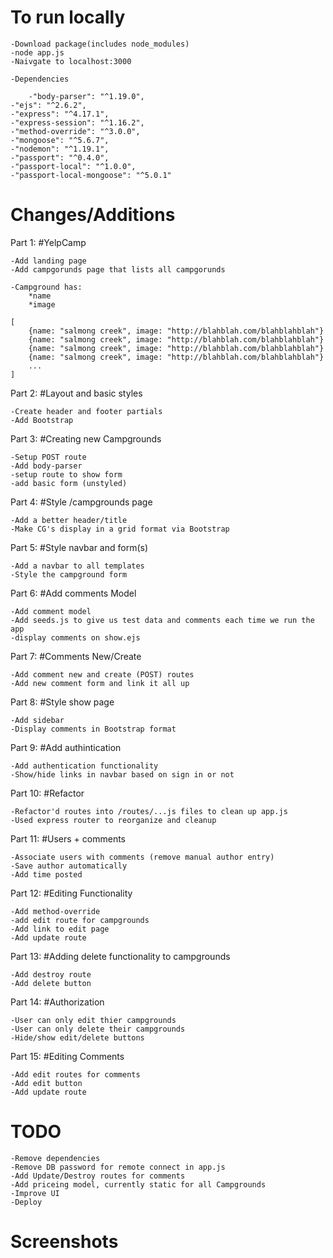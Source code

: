 To run locally
=======

	-Download package(includes node_modules)
	-node app.js
	-Naivgate to localhost:3000
	
	-Dependencies
	
    	-"body-parser": "^1.19.0",
	-"ejs": "^2.6.2",
	-"express": "^4.17.1",
	-"express-session": "^1.16.2",
	-"method-override": "^3.0.0",
	-"mongoose": "^5.6.7",
	-"nodemon": "^1.19.1",
	-"passport": "^0.4.0",
	-"passport-local": "^1.0.0",
	-"passport-local-mongoose": "^5.0.1"
	




Changes/Additions
=======

Part 1: 
#YelpCamp


	-Add landing page
	-Add campgorunds page that lists all campgorunds

	-Campground has:
		*name
		*image
		
	[
		{name: "salmong creek", image: "http://blahblah.com/blahblahblah"}
		{name: "salmong creek", image: "http://blahblah.com/blahblahblah"}
		{name: "salmong creek", image: "http://blahblah.com/blahblahblah"}
		{name: "salmong creek", image: "http://blahblah.com/blahblahblah"}
		...
	]
	
	
Part 2:
#Layout and basic styles

	-Create header and footer partials
	-Add Bootstrap

Part 3:
#Creating new Campgrounds

	-Setup POST route
	-Add body-parser
	-setup route to show form
	-add basic form (unstyled)
	
Part 4:
#Style /campgrounds page

	-Add a better header/title
	-Make CG's display in a grid format via Bootstrap
	
Part 5:
#Style navbar and form(s)

	-Add a navbar to all templates
	-Style the campground form
	
Part 6:
#Add comments Model

	-Add comment model
	-Add seeds.js to give us test data and comments each time we run the app
	-display comments on show.ejs
	
Part 7:
#Comments New/Create

	-Add comment new and create (POST) routes
	-Add new comment form and link it all up
	
Part 8: 
#Style show page

	-Add sidebar
	-Display comments in Bootstrap format
	
Part 9:
#Add authintication

	-Add authentication functionality
	-Show/hide links in navbar based on sign in or not
	
Part 10:
#Refactor

	-Refactor'd routes into /routes/...js files to clean up app.js
	-Used express router to reorganize and cleanup
	
Part 11:
#Users + comments

	-Associate users with comments (remove manual author entry)
	-Save author automatically
	-Add time posted
	
Part 12:
#Editing Functionality

	-Add method-override
	-add edit route for campgrounds
	-Add link to edit page
	-Add update route
	
Part 13:
#Adding delete functionality to campgrounds

	-Add destroy route
	-Add delete button
	
Part 14:
#Authorization

	-User can only edit thier campgrounds
	-User can only delete their campgrounds
	-Hide/show edit/delete buttons
	
Part 15:
#Editing Comments

	-Add edit routes for comments
	-Add edit button
	-Add update route
	
TODO
=======
	-Remove dependencies
	-Remove DB password for remote connect in app.js
	-Add Update/Destroy routes for comments
	-Add priceing model, currently static for all Campgrounds
	-Improve UI
	-Deploy

Screenshots
=======

